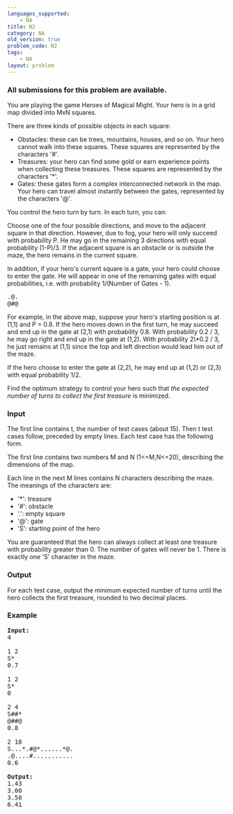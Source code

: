 ```yaml
---
languages_supported:
    - NA
title: N2
category: NA
old_version: true
problem_code: N2
tags:
    - NA
layout: problem
---
```

###  All submissions for this problem are available. 

You are playing the game Heroes of Magical Might. Your hero is in a grid map divided into MxN squares.

There are three kinds of possible objects in each square:

- Obstacles: these can be trees, mountains, houses, and so on. Your hero cannot walk into these squares. These squares are represented by the characters '#'.
- Treasures: your hero can find some gold or earn experience points when collecting these treasures. These squares are represented by the characters '\*'.
- Gates: these gates form a complex interconnected network in the map. Your hero can travel almost instantly between the gates, represented by the characters '@'.

You control the hero turn by turn. In each turn, you can:

Choose one of the four possible directions, and move to the adjacent square in that direction. However, due to fog, your hero will only succeed with probability P. He may go in the remaining 3 directions with equal probability (1-P)/3. If the adjacent square is an obstacle or is outside the maze, the hero remains in the current square.

In addition, if your hero's current square is a gate, your hero could choose to enter the gate. He will appear in one of the remaining gates with equal probabilities, i.e. with probability 1/(Number of Gates - 1).

<pre>
.@.
@#@
</pre>For example, in the above map, suppose your hero's starting position is at (1,1) and P = 0.8. If the hero moves down in the first turn, he may succeed and end up in the gate at (2,1) with probability 0.8. With probability 0.2 / 3, he may go right and end up in the gate at (1,2). With probability 2\*0.2 / 3, he just remains at (1,1) since the top and left direction would lead him out of the maze.

If the hero choose to enter the gate at (2,2), he may end up at (1,2) or (2,3) with equal probability 1/2.

Find the optimum strategy to control your hero such that _the expected number of turns to collect the first treasure_ is minimized.

### Input

The first line contains t, the number of test cases (about 15). Then t test cases follow, preceded by empty lines. Each test case has the following form.

The first line contains two numbers M and N (1<=M,N<=20), describing the dimensions of the map.

Each line in the next M lines contains N characters describing the maze. The meanings of the characters are:

- '\*': treasure
- '#': obstacle
- '.': empty square
- '@': gate
- 'S': starting point of the hero

You are guaranteed that the hero can always collect at least one treasure with probability greater than 0. The number of gates will never be 1. There is exactly one 'S' character in the maze.

### Output

For each test case, output the minimum expected number of turns until the hero collects the first treasure, rounded to two decimal places.

### Example

<pre>
<b>Input:</b>
4

1 2
S*
0.7

1 2
S*
0

2 4
S##*
@##@
0.8

2 18
S...*.#@*......*@.
.@....#...........
0.6

<b>Output:</b>
1.43
3.00
3.50
6.41
</pre>
